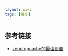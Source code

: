```yaml
---
layout: wiki
tags: [缓存]
---
```


## 参考链接

* [zend opcache的最佳设置](http://gywbd.github.io/posts/2016/1/best-config-for-zend-opcache.html)